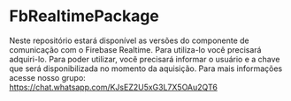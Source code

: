 # FbRealtimePackage
Neste repositório estará disponível as versões do componente de comunicação com o Firebase Realtime. Para utiliza-lo você precisará adquiri-lo. Para poder utilizar, você precisará informar o usuário e a chave que será disponibilizada no momento da aquisição. Para mais informações acesse nosso grupo: https://chat.whatsapp.com/KJsEZ2U5xG3L7X5OAu2QT6
